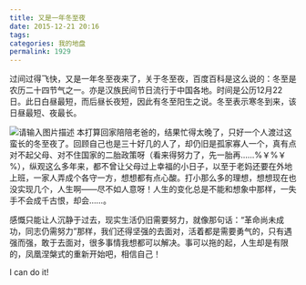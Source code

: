```yaml
---
title: 又是一年冬至夜
date: 2015-12-21 20:16
tags: 
categories: 我的地盘
permalink: 1929
---
```


过间过得飞快，又是一年冬至夜来了，关于冬至夜，百度百科是这么说的：冬至是农历二十四节气之一。亦是汉族民间节日流行于中国各地。时间是公历12月22日。此日白昼最短，而后昼长夜短，因此有冬至阳生之说。冬至表示寒冬到来，该日昼最短、夜最长。
<!--more-->
![请输入图片描述][1]
本打算回家陪陪老爸的，结果忙得太晚了，只好一个人渡过这蛮长的冬至夜了。回顾自己也是三十好几的人了，却仍旧是孤家寡人一个，真有点对不起父母、对不住国家的二胎政策呀（看来得努力了，先一胎再……%￥%￥%），纵观这么多年来，都不曾让父母过上幸福的小日子，以至于老妈还要在外地上班，一家人弄成个各守一方，想想都有点心酸。打小那么多的理想，想想现在也没实现几个，人生啊——尽不如人意呀！人生的变化总是不能和想象中那样，一失手不会成千古恨，却会……。

感慨只能让人沉静于过去，现实生活仍旧需要努力，就像那句话：“革命尚未成功，同志仍需努力”那样，我们还得坚强的去面对，活着都是需要勇气的，只有遇强而强，敢于去面对，很多事情我想都可以解决。事可以拖的起，人生却是有限的，凤凰涅槃式的重新开始吧，相信自己！

I can do it!




  [1]: https://cdn.uu126.cn/wp-content/uploads/2015/12/5dbe85b9f0673dabc207ccad8b64ac3b.jpg